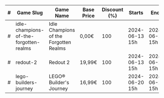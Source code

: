 |#|Game Slug|Game Name|Base Price|Discount (%)|Starts|Ends|
|---|---|---|---|---|---|---|
|#|idle-champions-of-the-forgotten-realms|Idle Champions of the Forgotten Realms|0,00€|100|2024-06-13 15h|2024-06-20 15h|
|#|redout-2|Redout 2|19,99€|100|2024-06-13 15h|2024-06-20 15h|
|#|lego-builders-journey|LEGO® Builder's Journey|16,99€|100|2024-06-20 15h|2024-06-27 15h|
